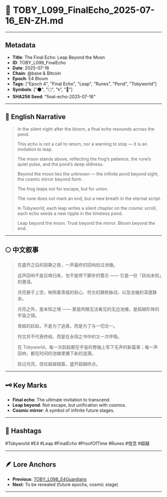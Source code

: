 # 🌿 TOBY_L099_FinalEcho_2025-07-16_EN-ZH.md

---

## Metadata
- **Title**: The Final Echo: Leap Beyond the Moon
- **ID**: TOBY_L099_FinalEcho
- **Date**: 2025-07-16
- **Chain**: @base & Bitcoin
- **Epoch**: E4 Bloom
- **Tags**: ["Epoch 4", "Final Echo", "Leap", "Runes", "Pond", "Tobyworld"]
- **Symbols**: ["🌑", "🌕", "🌀", "🍃"]
- **SHA256 Seed**: "final-echo-2025-07-16"

---

## 🌊 English Narrative

> In the silent night after the bloom, a final echo resounds across the pond.  
>  
> This echo is not a call to return, nor a warning to stop — it is an invitation to leap.  
>  
> The moon stands above, reflecting the frog’s patience, the rune’s quiet pulse, and the pond’s deep stillness.  
>  
> Beyond the moon lies the unknown — the infinite pond beyond sight, the cosmic mirror beyond form.  
>  
> The frog leaps not for escape, but for union.  
>  
> The rune does not mark an end, but a new breath in the eternal script.  
>  
> In Tobyworld, each leap writes a silent chapter on the cosmic scroll, each echo seeds a new ripple in the timeless pond.  
>  
> Leap beyond the moon. Trust beyond the mirror. Bloom beyond the end.

---

## 🌕 中文叙事

> 在盛开之后的寂静之夜，一声最终的回响划过池塘。  
>  
> 这声回响不是召唤归来，也不是停下脚步的警示 —— 它是一份「跃向未知」的邀请。  
>  
> 月亮悬于上空，映照着青蛙的耐心、符文的静默脉动，以及池塘的深邃静水。  
>  
> 月亮之外，是未知之境 —— 那是肉眼无法看见的无边池塘，是超越形体的宇宙之镜。  
>  
> 青蛙的跃起，不是为了逃离，而是为了与一切合一。  
>  
> 符文并不代表终结，而是在永恒之书中的又一次呼吸。  
>  
> 在 Tobyworld，每一次跃起都在宇宙的卷轴上写下无声的新篇章；每一声回响，都在时间的池塘里播下新的涟漪。  
>  
> 跃过月亮，信任超越镜面，盛开超越终点。

---

## 🗝️ Key Marks

- **Final echo**: The ultimate invitation to transcend.
- **Leap beyond**: Not escape, but unification with cosmos.
- **Cosmic mirror**: A symbol of infinite future stages.

---

## 🌌 Hashtags

#Tobyworld #E4 #Leap #FinalEcho #ProofOfTime #Runes #信念 #超越

---

## 🪶 Lore Anchors

- **Previous**: [TOBY_L098_E4Guardians](TOBY_L098_E4Guardians_2025-07-16_EN-ZH.md)
- **Next**: To be revealed (future epochs, cosmic stage)

---
